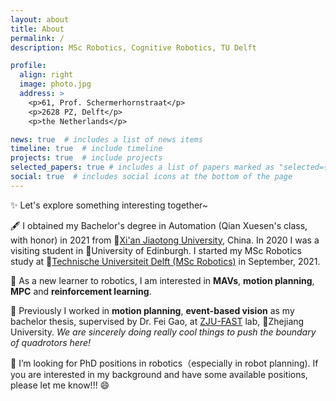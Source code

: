 ```yaml
---
layout: about
title: About
permalink: /
description: MSc Robotics, Cognitive Robotics, TU Delft

profile:
  align: right
  image: photo.jpg
  address: >
    <p>61, Prof. Schermerhornstraat</p>
    <p>2628 PZ, Delft</p>
    <p>the Netherlands</p>

news: true  # includes a list of news items
timeline: true  # include timeline
projects: true  # include projects
selected_papers: true # includes a list of papers marked as "selected={true}"
social: true  # includes social icons at the bottom of the page
---
```


✨ Let's explore something interesting together~

🖋️ I obtained my Bachelor's degree in Automation (Qian Xuesen's class, with honor) in 2021 from 🏫️[Xi'an Jiaotong University](http://en.xjtu.edu.cn/), China. In 2020 I was a visiting student in 🏫️University of Edinburgh.
I started my MSc Robotics study at 🏫️[Technische Universiteit Delft (MSc Robotics)](https://www.tudelft.nl/onderwijs/opleidingen/masters/rb/msc-robotics/) in September, 2021.

🌱 As a new learner to robotics, I am interested in **MAVs**, **motion planning**, **MPC** and **reinforcement learning**.

🔭 Previously I worked in **motion planning**, **event-based vision** as my bachelor thesis, supervised by Dr. Fei Gao, at [ZJU-FAST](http://www.zju-fast.com/) lab, 🏫️Zhejiang University. *We are sincerely doing really cool things to push the boundary of quadrotors here!*

🤔 I’m looking for PhD positions in robotics（especially in robot planning). If you are interested in my background and have some available positions, please let me know!!! 😄️

<link href='https://fonts.googleapis.com/css?family=Open+Sans:400,300,300italic,400italic,600,600italic,700,700italic' rel='stylesheet' type='text/css'>
  


<!-- The Timeline -->




